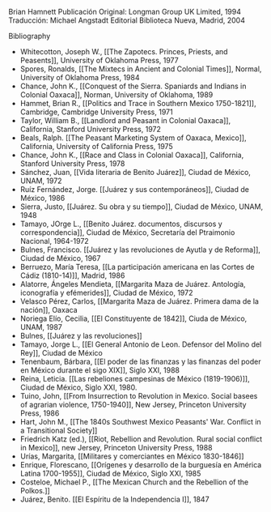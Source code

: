 Brian Hamnett
Publicación Original: Longman Group UK Limited, 1994
Traducción: Michael Angstadt Editorial Biblioteca Nueva, Madrid, 2004

Bibliography

- Whitecotton, Joseph W., [[The Zapotecs. Princes, Priests, and Peasents]], University of Oklahoma Press, 1977
- Spores, Ronalds, [[The Mixtecs in Ancient and Colonial Times]], Normal, University of Oklahoma Press, 1984
- Chance, John K., [[Conquest of the Sierra. Spaniards and Indians in Colonial Oaxaca]], Norman, University of Oklahoma, 1989
- Hammet, Brian R., [[Politics and Trace in Southern Mexico 1750-1821]], Cambridge, Cambridge University Press, 1971
- Taylor, William B., [[Landlord and Peasant in Colonial Oaxaca]], California, Stanford University Press, 1972
- Beals, Ralph. [[The Peasant Marketing System of Oaxaca, Mexico]], California, University of California Press, 1975
- Chance, John K., [[Race and Class in Colonial Oaxaca]], California, Stanford University Press, 1978
- Sánchez, Juan, [[Vida literaria de Benito Juárez]], Ciudad de México, UNAM, 1972
- Ruíz Fernández, Jorge. [[Juárez y sus contemporáneos]], Ciudad de México, 1986
- Sierra, Justo, [[Juárez. Su obra y su tiempo]], Ciudad de México, UNAM, 1948
- Tamayo, JOrge L., [[Benito Juárez. documentos, discursos y correspondencia]], Ciudad de México, Secretaría del Ptraimonio Nacional, 1964-1972
- Bulnes, Francisco. [[Juárez y las revoluciones de Ayutla y de Reforma]], Ciudad de México, 1967
- Berruezo, María Teresa, [[La participación americana en las Cortes de Cádiz (1810-14)]], Madrid, 1986
- Alatorre, Ángeles Mendieta, [[Margarita Maza de Juárez. Antología, iconografía y efémerides]], Ciudad de México, 1972
- Velasco Pérez, Carlos, [[Margarita Maza de Juárez. Primera dama de la nación]], Oaxaca
- Noriega Elío, Cecilia, [[El Constituyente de 1842]], Ciuda de México, UNAM, 1987
- Bulnes, [[Juárez y las revoluciones]]
- Tamayo, Jorge L., [[El General Antonio de Leon. Defensor del Molino del Rey]], Ciudad de México
- Tenenbaum, Bárbara, [[El poder de las finanzas y las finanzas del poder en México durante el sigo XIX]], Siglo XXI, 1988
- Reina, Leticia. [[Las rebeliones campesinas de México (1819-1906)]], Ciudad de México, Siglo XXI, 1980.
- Tuino, John, [[From Insurrection to Revolution in Mexico. Social basees of agrarian violence, 1750-1940]], New Jersey, Princeton University Press, 1986
- Hart, John M., [[The 1840s Southwest Mexico Peasants' War. Conflict in a Transitional Society]]
- Friedrich Katz (ed.), [[Riot, Rebellion and Revolution. Rural social conflict in Mexico]], new Jersey, Princeton University Press, 1988
- Urías, Margarita, [[Militares y comerciantes en México 1830-1846]]
- Enrique, Florescano, [[Orígenes y desarrollo de la burguesía en América Latina 1700-1955]], Ciudad de México, Siglo XXI, 1985
- Costeloe, Michael P., [[The Mexican Church and the Rebellion of the Polkos.]]
- Juárez, Benito. [[El Espíritu de la Independencia I]], 1847

